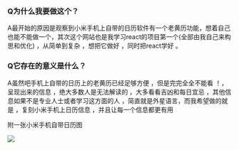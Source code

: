 ### Q为什么我要做这个？

A最开始的原因是观察到小米手机上自带的日历软件有一个老黄历功能，想着自己也能不能做一个，其次这个网站也是我学习react的项目第一个(全部由我自己来构思和优化) ，从简单到复杂 ，想把它做好 ，同时把react学好 。

### Q它存在的意义是什么？

A虽然吧手机上自带的日历上的老黄历已经足够方便 ，但是完完全全不能看 ！，呈现出来的信息 ，绝大多数人是无法解读的 ，大多看看吉凶和每日宜忌 ，其他信息如果不是专业人士或者学习这方面的人 ，简直就是外星语言，而我希望做的就是 ，复刻小米手机上日历信息 ，并且让每一个信息都更有用 

附一张小米手机自带日历图

![](https://image.lopop.top/LaoHuangLi/xiaomicalendar.jpg)